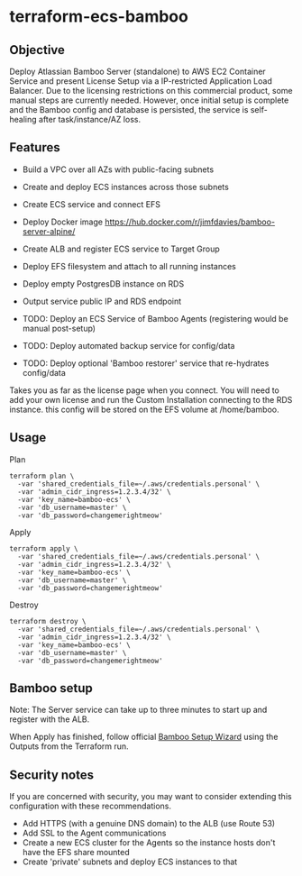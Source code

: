 terraform-ecs-bamboo
====================

## Objective
Deploy Atlassian Bamboo Server (standalone) to AWS EC2 Container Service and present License Setup via a IP-restricted Application Load Balancer.
Due to the licensing restrictions on this commercial product, some manual steps are currently needed.
However, once initial setup is complete and the Bamboo config and database is persisted, the service is self-healing after task/instance/AZ loss.

## Features
- Build a VPC over all AZs with public-facing subnets
- Create and deploy ECS instances across those subnets
- Create ECS service and connect EFS
- Deploy Docker image https://hub.docker.com/r/jimfdavies/bamboo-server-alpine/
- Create ALB and register ECS service to Target Group
- Deploy EFS filesystem and attach to all running instances
- Deploy empty PostgresDB instance on RDS
- Output service public IP and RDS endpoint

- TODO: Deploy an ECS Service of Bamboo Agents (registering would be manual post-setup)
- TODO: Deploy automated backup service for config/data
- TODO: Deploy optional 'Bamboo restorer' service that re-hydrates config/data

Takes you as far as the license page when you connect. You will need to add your own license and run the Custom Installation connecting to the RDS instance.
this config will be stored on the EFS volume at /home/bamboo.

## Usage

Plan
```
terraform plan \
  -var 'shared_credentials_file=~/.aws/credentials.personal' \
  -var 'admin_cidr_ingress=1.2.3.4/32' \
  -var 'key_name=bamboo-ecs' \
  -var 'db_username=master' \
  -var 'db_password=changemerightmeow'
```
Apply
```
terraform apply \
  -var 'shared_credentials_file=~/.aws/credentials.personal' \
  -var 'admin_cidr_ingress=1.2.3.4/32' \
  -var 'key_name=bamboo-ecs' \
  -var 'db_username=master' \
  -var 'db_password=changemerightmeow'
```
Destroy
```
terraform destroy \
  -var 'shared_credentials_file=~/.aws/credentials.personal' \
  -var 'admin_cidr_ingress=1.2.3.4/32' \
  -var 'key_name=bamboo-ecs' \
  -var 'db_username=master' \
  -var 'db_password=changemerightmeow'
```

## Bamboo setup

Note: The Server service can take up to three minutes to start up and register with the ALB.

When Apply has finished, follow official [Bamboo Setup Wizard](https://confluence.atlassian.com/bamboo/running-the-setup-wizard-289276851.html) using the Outputs from the Terraform run.

## Security notes

If you are concerned with security, you may want to consider extending this configuration with these recommendations.

- Add HTTPS (with a genuine DNS domain) to the ALB (use Route 53)
- Add SSL to the Agent communications
- Create a new ECS cluster for the Agents so the instance hosts don't have the EFS share mounted
- Create 'private' subnets and deploy ECS instances to that
